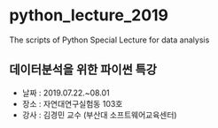 # python_lecture_2019
The scripts of  Python Special Lecture for data analysis


## 데이터분석을 위한 파이썬 특강

* 날짜 : 2019.07.22.~08.01
* 장소 : 자연대연구실험동 103호
* 강사 : 김경민 교수 (부산대 소프트웨어교육센터)
